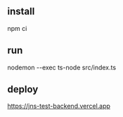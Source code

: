 ## install

npm ci

## run

nodemon --exec ts-node src/index.ts

## deploy

https://jns-test-backend.vercel.app

